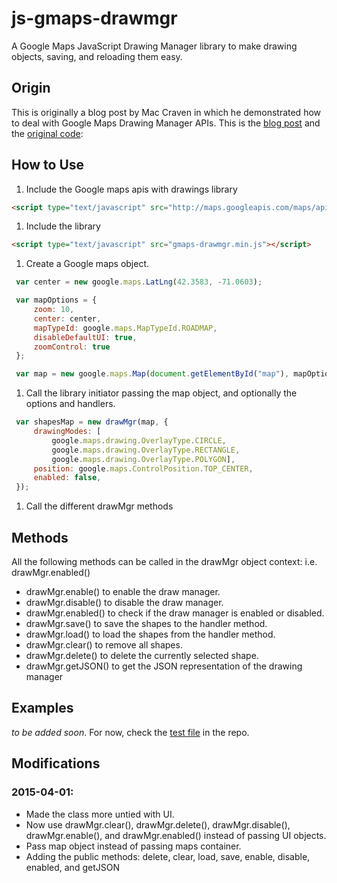 # js-gmaps-drawmgr
A Google Maps JavaScript Drawing Manager library to make drawing objects, saving, and reloading them easy.

## Origin
This is originally a blog post by Mac Craven in which he demonstrated how to deal with Google Maps Drawing Manager APIs.
This is the [blog post] and the [original code]:

[blog post]: http://expertsoftwareengineer.com/how-to-save-overlay-shapes-with-v3-google-maps-api-using-googles-drawing-manager/
[original code]: http://expertsoftwareengineer.com/includes/google-maps/shape-save-demo-code.php

## How to Use
1. Include the Google maps apis with drawings library  
```html
<script type="text/javascript" src="http://maps.googleapis.com/maps/api/js?v=3.exp&libraries=drawing&sensor=false"></script>
```
1. Include the library  
```html
<script type="text/javascript" src="gmaps-drawmgr.min.js"></script>
```
1. Create a Google maps object.  
```javascript
 var center = new google.maps.LatLng(42.3583, -71.0603);

 var mapOptions = {
     zoom: 10,
     center: center,
     mapTypeId: google.maps.MapTypeId.ROADMAP,
     disableDefaultUI: true,
     zoomControl: true
 };

 var map = new google.maps.Map(document.getElementById("map"), mapOptions);
```
1. Call the library initiator passing the map object, and optionally the options and handlers.  
```javascript
 var shapesMap = new drawMgr(map, {  
     drawingModes: [  
         google.maps.drawing.OverlayType.CIRCLE,   
         google.maps.drawing.OverlayType.RECTANGLE,   
         google.maps.drawing.OverlayType.POLYGON],  
     position: google.maps.ControlPosition.TOP_CENTER,  
     enabled: false,  
 });
```
1. Call the different drawMgr methods

## Methods
All the following methods can be called in the drawMgr object context: i.e. drawMgr.enabled()
* drawMgr.enable() to enable the draw manager.
* drawMgr.disable() to disable the draw manager.
* drawMgr.enabled() to check if the draw manager is enabled or disabled.
* drawMgr.save() to save the shapes to the handler method.
* drawMgr.load() to load the shapes from the handler method.
* drawMgr.clear() to remove all shapes.
* drawMgr.delete() to delete the currently selected shape.
* drawMgr.getJSON() to get the JSON representation of the drawing manager

## Examples
*to be added soon*. For now, check the [test file](./tests/test.html) in the repo.

## Modifications
### 2015-04-01:
 * Made the class more untied with UI.
 * Now use drawMgr.clear(), drawMgr.delete(), drawMgr.disable(), drawMgr.enable(), and drawMgr.enabled() instead of passing UI objects.
 * Pass map object instead of passing maps container.
 * Adding the public methods: delete, clear, load, save, enable, disable, enabled, and getJSON
